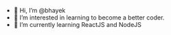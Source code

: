 - 👋 Hi, I’m @bhayek
- 👀 I’m interested in learning to become a better coder.
- 🌱 I’m currently learning ReactJS and NodeJS


<!---
bhayek/bhayek is a ✨ special ✨ repository because its `README.md` (this file) appears on your GitHub profile.
You can click the Preview link to take a look at your changes.
--->
